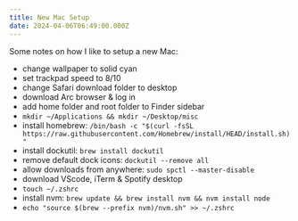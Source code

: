 ```yaml
---
title: New Mac Setup
date: 2024-04-06T06:49:00.000Z
---
```

Some notes on how I like to setup a new Mac:
- change wallpaper to solid cyan
- set trackpad speed to 8/10
- change Safari download folder to desktop
- download Arc browser & log in
- add home folder and root folder to Finder sidebar
- `mkdir ~/Applications && mkdir ~/Desktop/misc`
- install homebrew: `/bin/bash -c "$(curl -fsSL https://raw.githubusercontent.com/Homebrew/install/HEAD/install.sh)"`
- install dockutil: `brew install dockutil`
- remove default dock icons: `dockutil --remove all`
- allow downloads from anywhere: `sudo spctl --master-disable`
- download VScode, iTerm & Spotify desktop
- `touch ~/.zshrc`
- install nvm: `brew update && brew install nvm && nvm install node`
- `echo "source $(brew --prefix nvm)/nvm.sh" >> ~/.zshrc`
